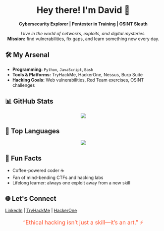 <h1 align="center">Hey there! I'm David 👾</h1>

<p align="center">
  <b>Cybersecurity Explorer | Pentester in Training | OSINT Sleuth</b>
</p>

<p align="center">
  <i>I live in the world of networks, exploits, and digital mysteries.</i><br>
  <b>Mission:</b> find vulnerabilities, fix gaps, and learn something new every day.
</p>

<h2>🛠️ My Arsenal</h2>
<ul>
  <li><b>Programming:</b> <code>Python</code>, <code>JavaScript</code>, <code>Bash</code></li>
  <li><b>Tools & Platforms:</b> TryHackMe, HackerOne, Nessus, Burp Suite</li>
  <li><b>Hacking Goals:</b> Web vulnerabilities, Red Team exercises, OSINT challenges</li>
</ul>

<h2>📊 GitHub Stats</h2>
<p align="center">
  <img src="https://github-readme-stats.vercel.app/api?username=your-username&show_icons=true&theme=radical" />
</p>

<h2>📝 Top Languages</h2>
<p align="center">
  <img src="https://github-readme-stats.vercel.app/api/top-langs/?username=your-username&layout=compact&theme=radical" />
</p>

<h2>🎯 Fun Facts</h2>
<ul>
  <li>Coffee-powered coder ☕</li>
  <li>Fan of mind-bending CTFs and hacking labs</li>
  <li>Lifelong learner: always one exploit away from a new skill</li>
</ul>

<h2>🌐 Let's Connect</h2>
<p>
  <a href="https://www.linkedin.com/in/your-link">LinkedIn</a> |
  <a href="https://tryhackme.com/p/your-username">TryHackMe</a> |
  <a href="https://hackerone.com/your-username">HackerOne</a>
</p>

<p align="center" style="color: #FF5733; font-size:18px;">
  “Ethical hacking isn’t just a skill—it’s an art.” ⚡
</p>
